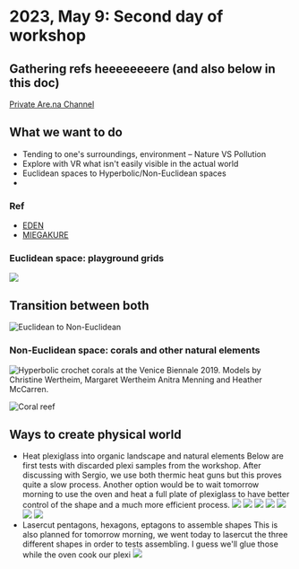 # 2023, May 9: Second day of workshop

## Gathering refs heeeeeeeere (and also below in this doc)
[Private Are.na Channel](https://www.are.na/share/kYKZiFk)

## What we want to do
- Tending to one's surroundings, environment – Nature VS Pollution
- Explore with VR what isn't easily visible in the actual world
- Euclidean spaces to Hyperbolic/Non-Euclidean spaces
- 

### Ref
- [EDEN](https://vimeo.com/347551302)
- [MIEGAKURE](https://www.youtube.com/watch?v=vZp0ETdD37E)


### Euclidean space: playground grids
![](https://d2w9rnfcy7mm78.cloudfront.net/890878/original_403a7cd194f37d97d0c5678b82c2a413.jpg?1487603967?bc=1)

## Transition between both

![Euclidean to Non-Euclidean](https://crochetcoralreef.org/wp-content/uploads/2020/03/Screen-Shot-2020-03-21-at-12.42.44-PM.png)


### Non-Euclidean space: corals and other natural elements

![Hyperbolic crochet corals at the Venice Biennale 2019. Models by Christine Wertheim, Margaret Wertheim Anitra Menning and Heather McCarren.](https://crochetcoralreef.org/wp-content/uploads/2019/10/IMG_2847.jpg)

![Coral reef](https://crochetcoralreef.org/wp-content/uploads/2020/03/Screen-Shot-2020-03-21-at-12.43.20-PM.png)

## Ways to create physical world
- Heat plexiglass into organic landscape and natural elements
Below are first tests with discarded plexi samples from the workshop. After discussing with Sergio, we use both thermic heat guns but this proves quite a slow process. Another option would be to wait tomorrow morning to use the oven and heat a full plate of plexiglass to have better control of the shape and a much more efficient process.
![](/Devlog/img/jpg/2023-05-09-devlog-2540.jpeg)
![](/Devlog/img/jpg/2023-05-09-devlog-2542.jpeg)
![](/Devlog/img/jpg/2023-05-09-devlog-2546.jpeg)
![](/Devlog/img/jpg/2023-05-09-devlog-2547.jpeg)
![](/Devlog/img/jpg/2023-05-09-devlog-2553.jpeg)
![](/Devlog/img/jpg/2023-05-09-devlog-2555.jpeg)
![](/Devlog/img/jpg/2023-05-09-devlog-2556.jpeg)
- Lasercut pentagons, hexagons, eptagons to assemble shapes
This is also planned for tomorrow morning, we went today to lasercut the three different shapes in order to tests assembling. I guess we'll glue those while the oven cook our plexi
![](/Devlog/img/jpg/2023-05-09-devlog-2539.jpeg)


